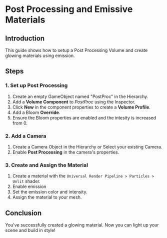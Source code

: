 # Post Processing and Emissive Materials

## Introduction

This guide shows how to setup a Post Processing Volume and create glowing materials using emission.

## Steps

### 1. Set up Post Processing

1. Create an empty GameObject named "PostProc" in the Hierarchy.
2. Add a **Volume Component** to _PostProc_ using the Inspector.
3. Click **New** in the component properties to create a **Volume Profile**.
4. Add a Bloom **Override**.
5. Ensure the Bloom properties are enabled and the intesity is increased from 0.

### 2. Add a Camera

1. Create a Camera Object in the Hierarchy or Select your existing Camera.
2. Enable **Post Processing** in the camera's properties.

### 3. Create and Assign the Material

1. Create a material with the `Universal Render Pipeline > Particles > Unlit` shader.
2. Enable emission
3. Set the emission color and intensity.
4. Assign the material to your mesh.

## Conclusion

You've successfully created a glowing material. Now you can light up your scene and build in style!
